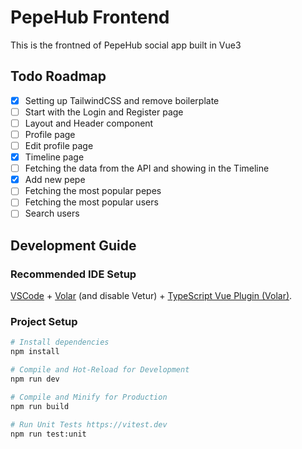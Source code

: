 # PepeHub Frontend

This is the frontned of PepeHub social app built in Vue3

## Todo Roadmap

-   [x] Setting up TailwindCSS and remove boilerplate
-   [ ] Start with the Login and Register page
-   [ ] Layout and Header component
-   [ ] Profile page
-   [ ] Edit profile page
-   [x] Timeline page
-   [ ] Fetching the data from the API and showing in the Timeline
-   [x] Add new pepe
-   [ ] Fetching the most popular pepes
-   [ ] Fetching the most popular users
-   [ ] Search users

## Development Guide

### Recommended IDE Setup

[VSCode](https://code.visualstudio.com/) + [Volar](https://marketplace.visualstudio.com/items?itemName=Vue.volar) (and disable Vetur) + [TypeScript Vue Plugin (Volar)](https://marketplace.visualstudio.com/items?itemName=Vue.vscode-typescript-vue-plugin).

### Project Setup

```sh
# Install dependencies
npm install

# Compile and Hot-Reload for Development
npm run dev

# Compile and Minify for Production
npm run build

# Run Unit Tests https://vitest.dev
npm run test:unit
```
